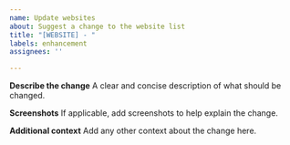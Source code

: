 ```yaml
---
name: Update websites
about: Suggest a change to the website list
title: "[WEBSITE] - "
labels: enhancement
assignees: ''

---
```


**Describe the change**
A clear and concise description of what should be changed.

**Screenshots**
If applicable, add screenshots to help explain the change.

**Additional context**
Add any other context about the change here.
